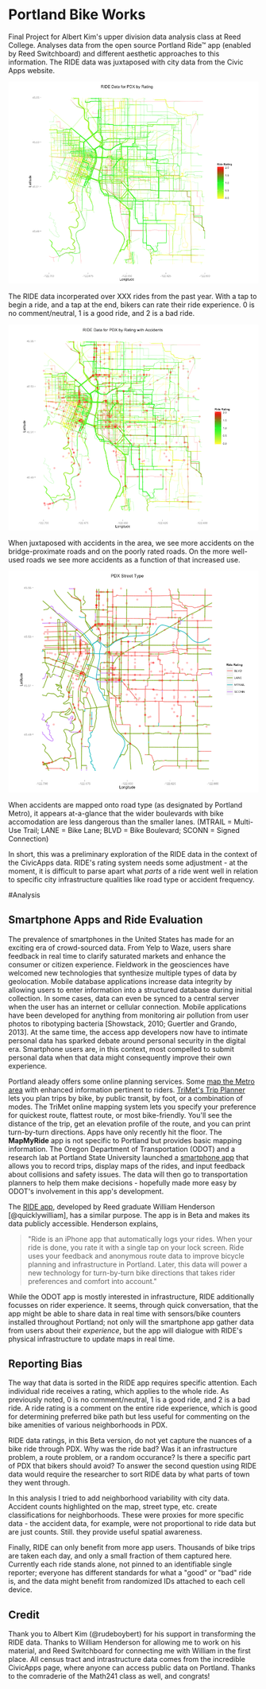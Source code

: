 # Portland Bike Works
Final Project for Albert Kim's upper division data analysis class at Reed College. Analyses data from the open source Portland Ride™ app (enabled by Reed Switchboard) and different aesthetic approaches to this information. The RIDE data was juxtaposed with city data from the Civic Apps website. 

![ScreenShot](https://github.com/reediemeyers/Images/blob/master/Screen%20Shot%202015-05-10%20at%209.52.33%20PM.png)

The RIDE data incorperated over XXX rides from the past year. With a tap to begin a ride, and a tap at the end, bikers can rate their ride experience. 0 is no comment/neutral, 1 is a good ride, and 2 is a bad ride.

![ScreenShot](https://github.com/reediemeyers/Images/blob/master/Screen%20Shot%202015-05-10%20at%209.52.02%20PM.png)

When juxtaposed with accidents in the area, we see more accidents on the bridge-proximate roads and on the poorly rated roads. On the more well-used roads we see more accidents as a function of that increased use. 

![ScreenShot](https://github.com/reediemeyers/Images/blob/master/Screen%20Shot%202015-05-10%20at%209.44.04%20PM.png)

When accidents are mapped onto road type (as designated by Portland Metro), it appears at-a-glance that the wider boulevards with bike accomodation are less dangerous than the smaller lanes. (MTRAIL = Multi-Use Trail; LANE = Bike Lane; BLVD = Bike Boulevard; SCONN = Signed Connection)

In short, this was a preliminary exploration of the RIDE data in the context of the CivicApps data. RIDE's rating system needs some adjustment - at the moment, it is difficult to parse apart what *parts* of a ride went well in relation to specific city infrastructure qualities like road type or accident frequency. 

#Analysis

## Smartphone Apps and Ride Evaluation
The prevalence of smartphones in the United States has made for an exciting era of crowd-sourced data. From Yelp to Waze, users share feedback in real time to clarify saturated markets and enhance the consumer or citizen experience. Fieldwork in the geosciences have welcomed new technologies that synthesize multiple types of data by geolocation. Mobile database applications increase data integrity by allowing users to enter information into a structured database during initial collection. In some cases, data can even be synced to a central server when the user has an internet or cellular connection. Mobile applications have been developed for anything from monitoring air pollution from user photos to ribotyping bacteria [Showstack, 2010; Guertler and Grando, 2013]. At the same time, the access app developers now have to intimate personal data has sparked debate around personal security in the digital era. Smartphone users are, in this context, most compelled to submit personal data when that data might consequently improve their own experience.

Portland aleady offers some online planning services. Some [map the Metro area](http://www.ridethecity.com/portland) with enhanced information pertinent to riders. [TriMet's Trip Planner](http://trimet.org/howtoride/maptripplanner.htm) lets you plan trips by bike, by public transit, by foot, or a combination of modes. The TriMet online mapping system lets you specify your preference for quickest route, flattest route, or most bike-friendly. You'll see the distance of the trip, get an elevation profile of the route, and you can print turn-by-turn directions. Apps have only recently hit the floor. The **MapMyRide** app is not specific to Portland but provides basic mapping information. The Oregon Department of Transportation (ODOT) and a research lab at Portland State University launched a [smartphone app](https://itunes.apple.com/us/app/orcycle/id900346454?mt=8) that allows you to record trips, display maps of the rides, and input feedback about collisions and safety issues. The data will then go to transportation planners to help them make decisions - hopefully made more easy by ODOT's involvement in this app's development.

The [RIDE app](http://ride.report/), developed by Reed graduate William Henderson [@quicklywilliam], has a similar purpose. The app is in Beta and makes its data publicly accessible. Henderson explains, 
>"Ride is an iPhone app that automatically logs your rides. When your ride is done, you rate it with a single tap on your lock screen. Ride uses your feedback and anonymous route data to improve bicycle planning and infrastructure in Portland. Later, this data will power a new technology for turn-by-turn bike directions that takes rider preferences and comfort into account."

While the ODOT app is mostly interested in infrastructure, RIDE additionally focusses on rider experience. It seems, through quick conversation, that the app might be able to share data in real time with sensors/bike counters installed throughout Portland; not only will the smartphone app gather data from users about their *experience*, but the app will dialogue with RIDE's physical infrastructure to update maps in real time. 

## Reporting Bias

The way that data is sorted in the RIDE app requires specific attention. Each individual ride receives a rating, which applies to the whole ride. As previously noted, 0 is no comment/neutral, 1 is a good ride, and 2 is a bad ride. A ride rating is a comment on the entire ride experience, which is good for determining preferred bike path but less useful for commenting on the bike amenities of various neighborhoods in PDX.

RIDE data ratings, in this Beta version, do not yet capture the nuances of a bike ride through PDX. Why was the ride bad? Was it an infrastructure problem, a route problem, or a random occurance? Is there a specific part of PDX that bikers should avoid? To answer the second question using RIDE data would require the researcher to sort RIDE data by what parts of town they went through. 

In this analysis I tried to add neighborhood variability with city data. Accident counts highlighted on the map, street type, etc. create classifications for neighborhoods. These were proxies for more specific data - the accident data, for example, were not proportional to ride data but are just counts. Still. they provide useful spatial awareness.

Finally, RIDE can only benefit from more app users. Thousands of bike trips are taken each day, and only a small fraction of them captured here. Currently each ride stands alone, not pinned to an identifiable single reporter; everyone has different standards for what a "good" or "bad" ride is, and the data might benefit from randomized IDs attached to each cell device. 

## Credit

Thank you to Albert Kim (@rudeboybert) for his support in transforming the RIDE data. Thanks to William Henderson for allowing me to work on his material, and Reed Switchboard for connecting me with William in the first place. All census tract and intrastructure data comes from the incredible CivicApps page, where anyone can access public data on Portland. Thanks to the comraderie of the Math241 class as well, and congrats!



